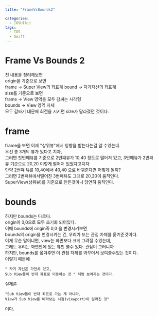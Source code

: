 ```yaml
---
title: "FrameVsBounds2"

categories:
  - IOSUIkit
tags:
  - IOS
  - Swift
---
```


# Frame Vs Bounds 2
전 내용을 정리해보면  
origin을 기준으로 보면  
frame -> Super View의 좌표계 
bound -> 자기자신의 좌표계  
size를 기준으로 보면  
frame -> View 영역을 모두 감싸는 사각형  
bounds -> View 영역 자체  
모두 감싸기 대문에 회전을 시키면 size가 달라졌던 것이다.  

# frame
frame을 보면 이제 "상위뷰"에서 영향을 받는다는걸 알 수있는데.  
우선 총 3개의 뷰가 있다고 치자,  
그러면 첫번쨰뷰를 기준으로 2번쨰뷰가 10,40 정도로 떨어져 있고, 3번째뷰가 2번째 뷰 기준으로 20,20 이렇게 떨어져 있었다고치자  
만약 2번쨰 뷰를 10,40에서 40,40 으로 바꿔준다면 어떻게 될까?  
그러면 2번째뷰에서떨어진 3번째뷰도 그대로 20,20이 움직인다.  
SuperView(상위뷰)를 기준으로 만든것이니 당연히 움직인다.  

# bounds
하지만 bounds는 다르다.  
origin이 0,0으로 모두 초기화 되어있다.  
이때 bounds에 origin즉 0,0 을 변경시켜보면   
bounds의 origin을 변경시키는 건, 우리가 보는 관점 자체를 옮겨준것이다.  
이게 무슨 말이냐면, view는 화면보다 크게 그려질 수있는데,  
그래도 우리는 화면안에 있는 뷰만 볼수 있다. 관점이 그러니까  
하지만, bounds를 옮겨주면 이 관점 자체를 봐꾸어서 보여줄수있는 것이다.  
이렇기 때문에  
~~~
" 자기 자신은 가만히 있고,
Sub View들이 반대 좌표로 이동하는 것 " 처럼 보여지는 것이다.
~~~
실제론
~~~  
"Sub View들이 반대 좌표로 가는 게 아니라,
View가 Sub View를 바라보는 시점(viewport)이 달라진 것"
~~~
이다.